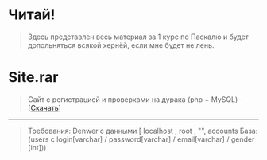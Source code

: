# Читай!
> Здесь представлен весь материал за 1 курс по Паскалю и будет допольняться всякой хернёй, если мне будет не лень.

# Site.rar 
> Сайт с регистрацией и проверками на дурака (php + MySQL) - [[Скачать](https://github.com/morozovxc/code-pascal/blob/main/Site.rar "Сайт")]
***
> Требования: 
> Denwer с данными [ localhost , root , "", accounts База:(users с login[varchar] / password[varchar] / email[varchar] / gender [int]))
